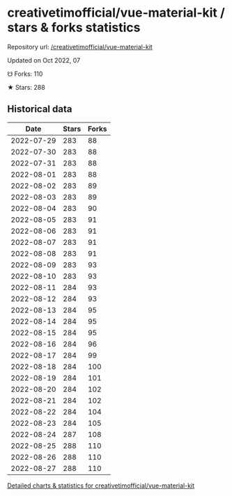 # creativetimofficial/vue-material-kit / stars & forks statistics

Repository url: [/creativetimofficial/vue-material-kit](https://github.com/creativetimofficial/vue-material-kit)

Updated on Oct 2022, 07

☋ Forks: 110

★ Stars: 288

## Historical data
| Date | Stars | Forks |
|------|-------|-------|
| 2022-07-29 | 283 | 88 | 
| 2022-07-30 | 283 | 88 | 
| 2022-07-31 | 283 | 88 | 
| 2022-08-01 | 283 | 88 | 
| 2022-08-02 | 283 | 89 | 
| 2022-08-03 | 283 | 89 | 
| 2022-08-04 | 283 | 90 | 
| 2022-08-05 | 283 | 91 | 
| 2022-08-06 | 283 | 91 | 
| 2022-08-07 | 283 | 91 | 
| 2022-08-08 | 283 | 91 | 
| 2022-08-09 | 283 | 93 | 
| 2022-08-10 | 283 | 93 | 
| 2022-08-11 | 284 | 93 | 
| 2022-08-12 | 284 | 93 | 
| 2022-08-13 | 284 | 95 | 
| 2022-08-14 | 284 | 95 | 
| 2022-08-15 | 284 | 95 | 
| 2022-08-16 | 284 | 96 | 
| 2022-08-17 | 284 | 99 | 
| 2022-08-18 | 284 | 100 | 
| 2022-08-19 | 284 | 101 | 
| 2022-08-20 | 284 | 102 | 
| 2022-08-21 | 284 | 102 | 
| 2022-08-22 | 284 | 104 | 
| 2022-08-23 | 284 | 105 | 
| 2022-08-24 | 287 | 108 | 
| 2022-08-25 | 288 | 110 | 
| 2022-08-26 | 288 | 110 | 
| 2022-08-27 | 288 | 110 | 


[Detailed charts & statistics for creativetimofficial/vue-material-kit](https://reviewgithub.com/rep/creativetimofficial/vue-material-kit)
